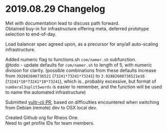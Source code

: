 # 2019.08.29 Changelog
Met with documentation lead to discuss path forward.  
Obtained buy-in for infrastructure offering meta, deferred prototype selection to end-of-day.  

Load balancer spec agreed upon, as a precursor for any/all auto-scaling infrastructure.

Added numeric flag to functions.sh `com/namer.sh` subfunction.  
@todo - update defaults for `com/namer.sh` to length of 5, with numeric division for clarity.
(possible combinations from these defaults increase from `392882600736521` (`73241*73241*73241`) to `3.92882600736521e16` (`73241*10*73241*10*73241`), which is...probably excessive, but format of `numberal3split5words` is easier to remember, and the function will be used to name the automated infrastructure)

Submitted [vultr-cli PR](https://github.com/vultr/vultr-cli/pull/47), based on difficulties encountered when switching from Debian (remote) dev to OSX local dev.

Created Github org for Rheos One.  
Need to get profile IDs for team members.
